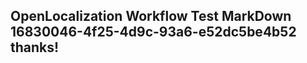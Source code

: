 <properties
ms.topic="hero-topic"
ms.test1="hero-topic"
ms.test2="test"/>


## OpenLocalization Workflow Test MarkDown 16830046-4f25-4d9c-93a6-e52dc5be4b52 thanks!



<!--HONumber=Jul16_HO2-->



